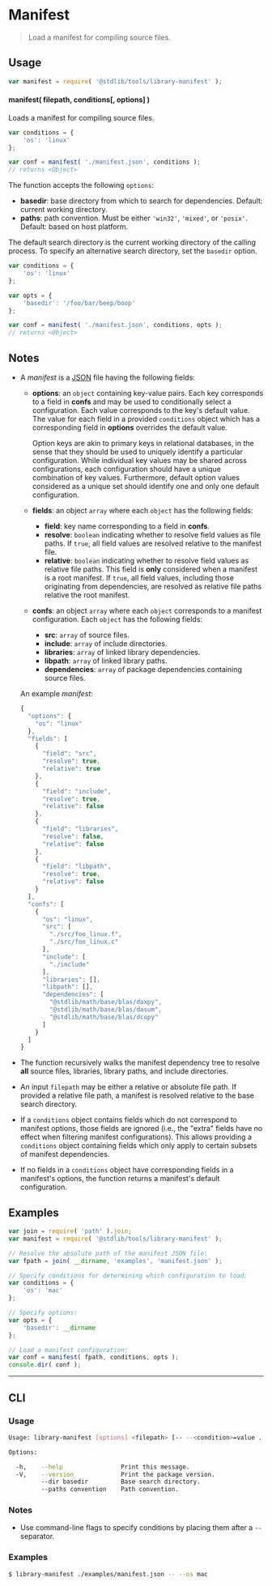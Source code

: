 # Manifest

> Load a manifest for compiling source files.


<!-- Section to include introductory text. Make sure to keep an empty line after the intro `section` element and another before the `/section` close. -->

<section class="intro">

</section>

<!-- /.intro -->

<!-- Package usage documentation. -->

<section class="usage">

## Usage

``` javascript
var manifest = require( '@stdlib/tools/library-manifest' );
```

#### manifest( filepath, conditions\[, options\] )

Loads a manifest for compiling source files.

``` javascript
var conditions = {
    'os': 'linux'
};

var conf = manifest( './manifest.json', conditions );
// returns <Object>
```

The function accepts the following `options`:

* __basedir__: base directory from which to search for dependencies. Default: current working directory.
* __paths__: path convention. Must be either `'win32'`, `'mixed'`, or `'posix'`. Default: based on host platform.

The default search directory is the current working directory of the calling process. To specify an alternative search directory, set the `basedir` option.

``` javascript
var conditions = {
    'os': 'linux'
};

var opts = {
    'basedir': '/foo/bar/beep/boop'
};

var conf = manifest( './manifest.json', conditions, opts );
// returns <Object>
```

</section>

<!-- /.usage -->

<!-- Package usage notes. Make sure to keep an empty line after the `section` element and another before the `/section` close. -->

<section class="notes">

## Notes

* A *manifest* is a [JSON][json] file having the following fields:

  - __options__: an `object` containing key-value pairs. Each key corresponds to a field in __confs__ and may be used to conditionally select a configuration. Each value corresponds to the key's default value. The value for each field in a provided `conditions` object which has a corresponding field in __options__ overrides the default value.

    Option keys are akin to primary keys in relational databases, in the sense that they should be used to uniquely identify a particular configuration. While individual key values may be shared across configurations, each configuration should have a unique combination of key values. Furthermore, default option values considered as a unique set should identify one and only one default configuration.

  - __fields__: an object `array` where each `object` has the following fields:

    - __field__: key name corresponding to a field in __confs__.
    - __resolve__: `boolean` indicating whether to resolve field values as file paths. If `true`, all field values are resolved relative to the manifest file.
    - __relative__: `boolean` indicating whether to resolve field values as relative file paths. This field is __only__ considered when a manifest is a root manifest. If `true`, all field values, including those originating from dependencies, are resolved as relative file paths relative the root manifest.

  - __confs__: an object `array` where each `object` corresponds to a manifest configuration. Each `object` has the following fields:

    - __src__: `array` of source files.
    - __include__: `array` of include directories.
    - __libraries__: `array` of linked library dependencies.
    - __libpath__: `array` of linked library paths.
    - __dependencies__: `array` of package dependencies containing source files.

  An example *manifest*:

  ``` javascript
  {
    "options": {
      "os": "linux"
    },
    "fields": [
      {
        "field": "src",
        "resolve": true,
        "relative": true
      },
      {
        "field": "include",
        "resolve": true,
        "relative": false
      },
      {
        "field": "libraries",
        "resolve": false,
        "relative": false
      },
      {
        "field": "libpath",
        "resolve": true,
        "relative": false
      }
    ],
    "confs": [
      {
        "os": "linux",
        "src": [
          "./src/foo_linux.f",
          "./src/foo_linux.c"
        ],
        "include": [
          "./include"
        ],
        "libraries": [],
        "libpath": [],
        "dependencies": [
          "@stdlib/math/base/blas/daxpy",
          "@stdlib/math/base/blas/dasum",
          "@stdlib/math/base/blas/dcopy"
        ]
      }
    ]
  }   
  ```

* The function recursively walks the manifest dependency tree to resolve __all__ source files, libraries, library paths, and include directories.

* An input `filepath` may be either a relative or absolute file path. If provided a relative file path, a manifest is resolved relative to the base search directory.

* If a `conditions` object contains fields which do not correspond to manifest options, those fields are ignored (i.e., the "extra" fields have no effect when filtering manifest configurations). This allows providing a `conditions` object containing fields which only apply to certain subsets of manifest dependencies.

* If no fields in a `conditions` object have corresponding fields in a manifest's options, the function returns a manifest's default configuration.

</section>

<!-- /.notes -->

<!-- Package usage examples. -->

<section class="examples">

## Examples

``` javascript
var join = require( 'path' ).join;
var manifest = require( '@stdlib/tools/library-manifest' );

// Resolve the absolute path of the manifest JSON file:
var fpath = join( __dirname, 'examples', 'manifest.json' );

// Specify conditions for determining which configuration to load:
var conditions = {
    'os': 'mac'
};

// Specify options:
var opts = {
    'basedir': __dirname
};

// Load a manifest configuration:
var conf = manifest( fpath, conditions, opts );
console.dir( conf );
```

</section>

<!-- /.examples -->


<!-- Section for describing a command-line interface. -->

---

<section class="cli">

## CLI

<!-- CLI usage documentation. -->

<section class="usage">

### Usage

``` bash
Usage: library-manifest [options] <filepath> [-- --<condition>=value ...]

Options:

  -h,    --help                Print this message.
  -V,    --version             Print the package version.
         --dir basedir         Base search directory.
         --paths convention    Path convention.
```

</section>

<!-- /.usage -->

<!-- CLI usage notes. Make sure to keep an empty line after the `section` element and another before the `/section` close. -->

<section class="notes">

### Notes

* Use command-line flags to specify conditions by placing them after a `--` separator.

</section>

<!-- /.notes -->

<!-- CLI usage examples. -->

<section class="examples">

### Examples

``` bash
$ library-manifest ./examples/manifest.json -- --os mac
```

</section>

<!-- /.examples -->

</section>

<!-- /.cli -->


<!-- Section to include cited references. If references are included, add a horizontal rule *before* the section. Make sure to keep an empty line after the `section` element and another before the `/section` close. -->

<section class="references">

</section>

<!-- /.references -->

<!-- Section for all links. Make sure to keep an empty line after the `section` element and another before the `/section` close. -->

<section class="links">

[json]: http://www.json.org/

</section>

<!-- /.links -->
